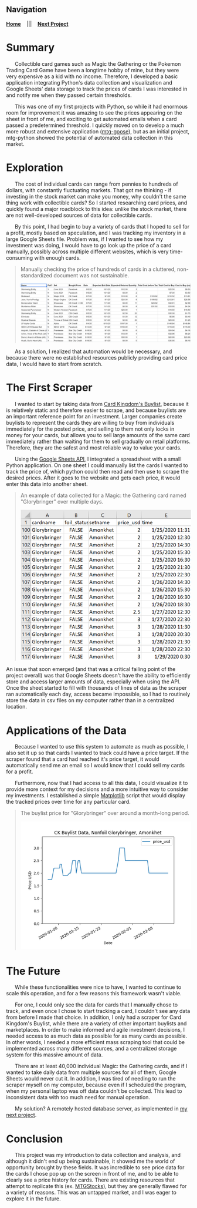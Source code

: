 ## Navigation
[**Home**](https://coltonglasgow13.github.io/ "Homepage")&nbsp;&nbsp;&nbsp;&nbsp;|||&nbsp;&nbsp;&nbsp;&nbsp;[**Next Project**](https://coltonglasgow13.github.io/mtg-goose-public/ "mtg-goose")

# Summary
&nbsp;&nbsp;&nbsp;&nbsp;&nbsp;&nbsp;Collectible card games such as Magic the Gathering or the Pokemon Trading Card Game have been a longtime hobby of mine, but they were very expensive as a kid with no income. Therefore, I developed a basic application integrating Python's data collection and visualization and Google Sheets' data storage to track the prices of cards I was interested in and notify me when they passed certain thresholds.
  
&nbsp;&nbsp;&nbsp;&nbsp;&nbsp;&nbsp;This was one of my first projects with Python, so while it had enormous room for improvement it was amazing to see the prices appearing on the sheet in front of me, and exciting to get automated emails when a card passed a predetermined threshold. I quickly moved on to develop a much more robust and extensive application ([mtg-goose](https://coltonglasgow13.github.io/mtg_goose/)), but as an initial project, mtg-python showed the potential of automated data collection in this market.

# Exploration
&nbsp;&nbsp;&nbsp;&nbsp;&nbsp;&nbsp;The cost of individual cards can range from pennies to hundreds of dollars, with constantly fluctuating markets. That got me thinking - if investing in the stock market can make you money, why couldn't the same thing work with collectible cards? So I started researching card prices, and quickly found a major roadblock to this idea: unlike the stock market, there are not well-developed sources of data for collectible cards.

&nbsp;&nbsp;&nbsp;&nbsp;&nbsp;&nbsp;By this point, I had begin to buy a variety of cards that I hoped to sell for a profit, mostly based on speculation, and I was tracking my inventory in a large Google Sheets file. Problem was, if I wanted to see how my investment was doing, I would have to go look up the price of a card manually, possibly across multiple different websites, which is very time-consuming with enough cards. 

> Manually checking the price of hundreds of cards in a cluttered, non-standardized document was not sustainable.
> 
> ![image alt ><](/images/mtg-sales-screenshot.png)

&nbsp;&nbsp;&nbsp;&nbsp;&nbsp;&nbsp;As a solution, I realized that automation would be necessary, and because there were no established resources publicly providing card price data, I would have to start from scratch.

# The First Scraper
&nbsp;&nbsp;&nbsp;&nbsp;&nbsp;&nbsp;I wanted to start by taking data from [Card Kingdom's Buylist](https://www.cardkingdom.com/purchasing/mtg_singles?filter[sort]=price_desc "Card Kingdom Buylist"), because it is relatively static and therefore easier to scrape, and because buylists are an important reference point for an investment. Larger companies create buylists to represent the cards they are willing to buy from individuals immediately for the posted price, and selling to them not only locks in money for your cards, but allows you to sell large amounts of the same card immediately rather than waiting for them to sell gradually on retail platforms. Therefore, they are the safest and most reliable way to value your cards.

&nbsp;&nbsp;&nbsp;&nbsp;&nbsp;&nbsp;Using the [Google Sheets API](https://developers.google.com/sheets/api "Google Sheets API"), I integrated a spreadsheet with a small Python application. On one sheet I could manually list the cards I wanted to track the price of, which python could then read and then use to scrape the desired prices. After it goes to the website and gets each price, it would enter this data into another sheet.

> An example of data collected for a Magic: the Gathering card named "Glorybringer" over multiple days.
> 
> ![image alt ><](/images/scraper-screenshot-2.png)

An issue that soon emerged (and that was a critical failing point of the project overall) was that Google Sheets doesn't have the ability to efficiently store and access larger amounts of data, especially when using the API. Once the sheet started to fill with thousands of lines of data as the scraper ran automatically each day, access became impossible, so I had to routinely store the data in csv files on my computer rather than in a centralized location.

# Applications of the Data
&nbsp;&nbsp;&nbsp;&nbsp;&nbsp;&nbsp;Because I wanted to use this system to automate as much as possible, I also set it up so that cards I wanted to track could have a price target. If the scraper found that a card had reached it's price target, it would automatically send me an email so I would know that I could sell my cards for a profit.

&nbsp;&nbsp;&nbsp;&nbsp;&nbsp;&nbsp;Furthermore, now that I had access to all this data, I could visualize it to provide more context for my decisions and a more intuitive way to consider my investments. I established a simple [Matplotlib](https://matplotlib.org/stable/index.html "Matplotlib") script that would display the tracked prices over time for any particular card.

> The buylist price for "Glorybringer" over around a month-long period.
> 
> ![image alt ><](/images/data-plot-example.png)

# The Future
&nbsp;&nbsp;&nbsp;&nbsp;&nbsp;&nbsp;While these functionalities were nice to have, I wanted to continue to scale this operation, and for a few reasons this framework wasn't viable.

&nbsp;&nbsp;&nbsp;&nbsp;&nbsp;&nbsp;For one, I could only see the data for cards that I manually chose to track, and even once I chose to start tracking a card, I couldn't see any data from before I made that choice. In addition, I only had a scraper for Card Kingdom's Buylist, while there are a variety of other important buylists and marketplaces. In order to make informed and agile investment decisions, I needed access to as much data as possible for as many cards as possible. In other words, I needed a more efficient mass scraping tool that could be implemented across many different sources, and a centralized storage system for this massive amount of data.

&nbsp;&nbsp;&nbsp;&nbsp;&nbsp;&nbsp;There are at least 40,000 individual Magic: the Gathering cards, and if I wanted to take daily data from multiple sources for all of them, Google Sheets would never cut it. In addition, I was tired of needing to run the scraper myself on my computer, because even if I scheduled the program, when my personal laptop was off data couldn't be collected. This lead to inconsistent data with too much need for manual operation.


&nbsp;&nbsp;&nbsp;&nbsp;&nbsp;&nbsp;My solution? A remotely hosted database server, as implemented in [my next project](https://coltonglasgow13.github.io/mtg-goose-public/ "mtg-goose").

# Conclusion
&nbsp;&nbsp;&nbsp;&nbsp;&nbsp;&nbsp;This project was my introduction to data collection and analysis, and although it didn't end up being sustainable, it showed me the world of opportunity brought by these fields. It was incredible to see price data for the cards I chose pop up on the screen in front of me, and to be able to clearly see a price history for cards. There are existing resources that attempt to replicate this (ex. [MTGStocks](https://www.mtgstocks.com/news "MTGStocks")), but they are generally flawed for a variety of reasons. This was an untapped market, and I was eager to explore it in the future.
